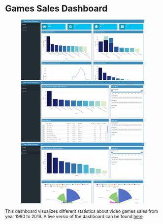 # Games Sales Dashboard

<p align ="center">
<img src="Screenshots/ss1.png" width="400px">
<img src="Screenshots/ss2.png" width="400px">
<img src="Screenshots/ss3.png" width="400px">
</p>

This dashboard visualizes different statistics about video games sales from year 1980 to 2016.
A live versio of the dashboard can be found [here](https://shiny.wahidkhan.me/app_direct/games)
